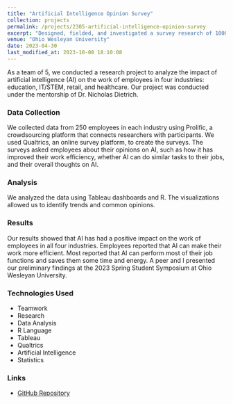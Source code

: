 ```yaml
---
title: "Artificial Intelligence Opinion Survey"
collection: projects
permalink: /projects/2305-artificial-intelligence-opinion-survey
excerpt: "Designed, fielded, and investigated a survey research of 1000 employees to analyze AI's impact on work efficiency and attitudes. Found AI improved efficiency across industries."
venue: "Ohio Wesleyan University"
date: 2023-04-30
last_modified_at: 2023-10-08 18:10:08
---
```


As a team of 5, we conducted a research project to analyze the impact of artificial intelligence (AI) on the work of employees in four industries: education, IT/STEM, retail, and healthcare. Our project was conducted under the mentorship of Dr. Nicholas Dietrich.

### Data Collection

We collected data from 250 employees in each industry using Prolific, a crowdsourcing platform that connects researchers with participants. We used Qualtrics, an online survey platform, to create the surveys. The surveys asked employees about their opinions on AI, such as how it has improved their work efficiency, whether AI can do similar tasks to their jobs, and their overall thoughts on AI.

### Analysis

We analyzed the data using Tableau dashboards and R. The visualizations allowed us to identify trends and common opinions.

### Results

Our results showed that AI has had a positive impact on the work of employees in all four industries. Employees reported that AI can make their work more efficient. Most reported that AI can perform most of their job functions and saves them some time and energy. A peer and I presented our preliminary findings at the 2023 Spring Student Symposium at Ohio Wesleyan University.

### Technologies Used

- Teamwork
- Research
- Data Analysis
- R Language
- Tableau
- Qualtrics
- Artificial Intelligence
- Statistics

### Links

- [GitHub Repository](https://github.com/Aadarsha2002/DATA490)
